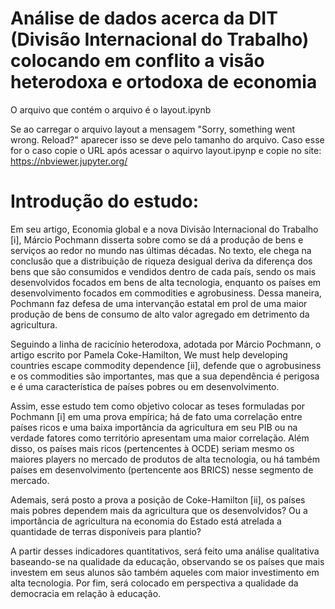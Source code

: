 # Análise de dados acerca da DIT (Divisão Internacional do Trabalho) colocando em conflito a visão heterodoxa e ortodoxa de economia

O arquivo que contém o arquivo é o layout.ipynb

Se ao carregar o arquivo layout a mensagem "Sorry, something went wrong. Reload?" aparecer isso se deve pelo tamanho do arquivo. Caso esse for o caso copie o URL após acessar o aquirvo layout.ipynp e copie no site: https://nbviewer.jupyter.org/

# Introdução do estudo: 

Em seu artigo, Economia global e a nova Divisão Internacional do Trabalho [i], Márcio Pochmann disserta sobre como se dá a produção de bens e serviços ao redor no mundo nas últimas décadas. No texto, ele chega na conclusão que a distribuição de riqueza desigual deriva da diferença dos bens que são consumidos e vendidos dentro de cada país, sendo os mais desenvolvidos focados em bens de alta tecnologia, enquanto os países em desenvolvimento focados em commodities e agrobusiness. Dessa maneira, Pochmann faz defesa de uma intervanção estatal em prol de uma maior produção de bens de consumo de alto valor agregado em detrimento da agricultura.

Seguindo a linha de racicínio heterodoxa, adotada por Márcio Pochmann, o artigo escrito por Pamela Coke-Hamilton, We must help developing countries escape commodity dependence [ii], defende que o agrobusiness e os commodities são importantes, mas que a sua dependência é perigosa e é uma característica de países pobres ou em desenvolvimento.

Assim, esse estudo tem como objetivo colocar as teses formuladas por Pochmann [i] em uma prova empírica; há de fato uma correlação entre países ricos e uma baixa importância da agricultura em seu PIB ou na verdade fatores como território apresentam uma maior correlação. Além disso, os países mais ricos (pertencentes à OCDE) seriam mesmo os maiores players no mercado de produtos de alta tecnologia, ou há também países em desenvolvimento (pertencente aos BRICS) nesse segmento de mercado.

Ademais, será posto a prova a posição de Coke-Hamilton [ii], os países mais pobres dependem mais da agricultura que os desenvolvidos? Ou a importância de agricultura na economia do Estado está atrelada a quantidade de terras disponíveis para plantio?

A partir desses indicadores quantitativos, será feito uma análise qualitativa baseando-se na qualidade da educação, observando se os países que mais investem em seus alunos são também aqueles com maior investimento em alta tecnologia. Por fim, será colocado em perspectiva a qualidade da democracia em relação à educação.
